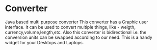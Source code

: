 # Converter
Java based multi purpose converter
This converter has a Graphic user interface. It can be used to convert multiple  things, like - weigth, currency,volume,length,etc. Also this converter is bidirectional i.e. the conversion units can be swapped according to our need. This is a handy widget for your Desktops and Laptops.
